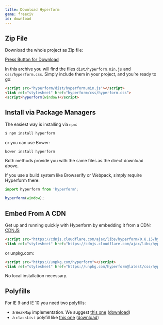 ```yaml
---
title: Download Hyperform
game: freeciv
id: download
---
```


## Zip File

Download the whole project as Zip file:

<a class="arcade-btn" href="https://github.com/hyperform/hyperform/archive/master.zip">Press Button for Download</a>

In this archive you will find the files `dist/hyperform.min.js` and
`css/hyperform.css`. Simply include them in your project, and you’re ready to
go:

```html
<script src="hyperform/dist/hyperform.min.js"></script>
<link rel="stylesheet" href="hyperform/css/hyperform.css">
<script>hyperform(window)</script>
```

## Install via Package Managers

The easiest way is installing via `npm`:

```sh
$ npm install hyperform
```

or you can use Bower:

```sh
bower install hyperform
```

Both methods provide you with the same files as the direct download above.

If you use a build system like Browserify or Webpack, simply require Hyperform
there:

```js
import hyperform from 'hyperform';

hyperform(window);
```

## Embed From A CDN

Get up and running quickly with Hyperform by embedding it from a CDN:
[CDNJS](https://cdnjs.com/libraries/hyperform)

```html
<script src="https://cdnjs.cloudflare.com/ajax/libs/hyperform/0.8.15/hyperform.min.js"></script>
<link rel="stylesheet" href="https://cdnjs.cloudflare.com/ajax/libs/hyperform/0.8.15/hyperform.min.css">
```

or unpkg.com:

```html
<script src="https://unpkg.com/hyperform"></script>
<link rel="stylesheet" href="https://unpkg.com/hyperform@latest/css/hyperform.css">
```

No local installation necessary.

## Polyfills

For IE 9 and IE 10 you need two polyfills:

* a `WeakMap` implementation. We suggest [this one](https://github.com/Benvie/WeakMap) ([download](https://unpkg.com/weakmap@0.0.6/weakmap.min.js))
* a `classList` polyfill like [this one](http://purl.eligrey.com/github/classList.js) ([download](https://cdnjs.cloudflare.com/ajax/libs/classlist/1.1.20150312/classList.min.js))
